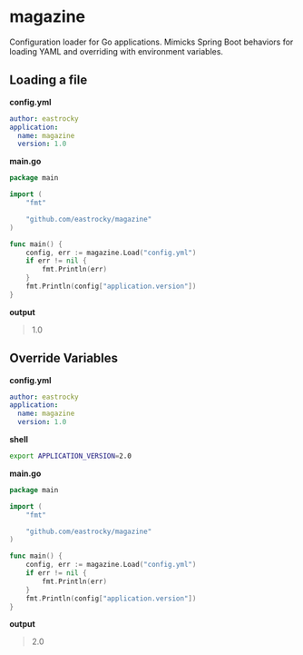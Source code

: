 # magazine
Configuration loader for Go applications. Mimicks Spring Boot behaviors for loading YAML and overriding with environment variables.

## Loading a file
**config.yml**
```yml
author: eastrocky
application:
  name: magazine
  version: 1.0
```

**main.go**
```go
package main

import (
	"fmt"

	"github.com/eastrocky/magazine"
)

func main() {
	config, err := magazine.Load("config.yml")
	if err != nil {
		fmt.Println(err)
	}
	fmt.Println(config["application.version"])
}
```

**output**
> 1.0

## Override Variables
**config.yml**
```yml
author: eastrocky
application:
  name: magazine
  version: 1.0
```

**shell**
```sh
export APPLICATION_VERSION=2.0
```

**main.go**
```go
package main

import (
	"fmt"

	"github.com/eastrocky/magazine"
)

func main() {
	config, err := magazine.Load("config.yml")
	if err != nil {
		fmt.Println(err)
	}
	fmt.Println(config["application.version"])
}
```

**output**
> 2.0